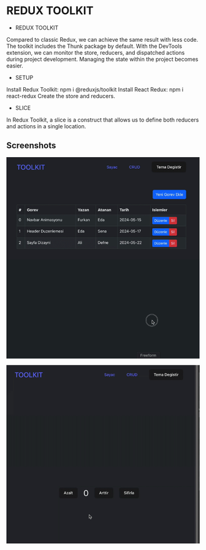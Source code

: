 <h1>REDUX TOOLKIT</h1>

- REDUX TOOLKIT

Compared to classic Redux, we can achieve the same result with less code.
The toolkit includes the Thunk package by default.
With the DevTools extension, we can monitor the store, reducers, and dispatched actions during project development.
Managing the state within the project becomes easier.

- SETUP

Install Redux Toolkit: npm i @reduxjs/toolkit
Install React Redux: npm i react-redux
Create the store and reducers.

- SLICE

In Redux Toolkit, a slice is a construct that allows us to define both reducers and actions in a single location.

<h2>Screenshots</h2>

![](Screenshot1.gif)

![](Screeshot2.gif)
